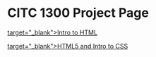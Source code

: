 # CITC 1300 Project Page


<a href="intro_to_html/index.html"> target="_blank">Intro to HTML</a>

<a href="HTML5_and_intro_to_CSS/index.html"> target="_blank">HTML5 and Intro to CSS</a>
